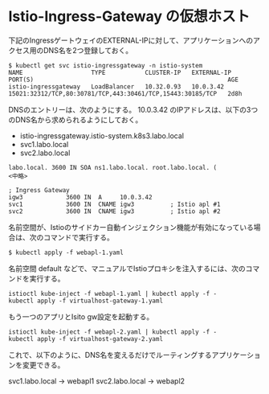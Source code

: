 # Istio-Ingress-Gateway の仮想ホスト


下記のIngressゲートウェイのEXTERNAL-IPに対して、アプリケーションへのアクセス用のDNS名を2つ登録しておく。

~~~
$ kubectl get svc istio-ingressgateway -n istio-system
NAME                   TYPE           CLUSTER-IP   EXTERNAL-IP   PORT(S)                                                      AGE
istio-ingressgateway   LoadBalancer   10.32.0.93   10.0.3.42     15021:32312/TCP,80:30781/TCP,443:30461/TCP,15443:30185/TCP   2d8h
~~~

DNSのエントリーは、次のようにする。 10.0.3.42 のIPアドレスは、以下の3つのDNS名から求められるようにしておく。
* istio-ingressgateway.istio-system.k8s3.labo.local
* svc1.labo.local
* svc2.labo.local

~~~
labo.local.	3600 IN SOA ns1.labo.local. root.labo.local. (
<中略>

; Ingress Gateway
igw3            3600 IN  A     10.0.3.42
svc1            3600 IN  CNAME igw3          ; Istio apl #1
svc2            3600 IN  CNAME igw3          ; Istio apl #2
~~~



名前空間が、Istioのサイドカー自動インジェクション機能が有効になっている場合は、次のコマンドで実行する。

~~~
$ kubectl apply -f webapl-1.yaml
~~~

名前空間 default などで、マニュアルでIstioプロキシを注入するには、次のコマンドを実行する。

~~~
istioctl kube-inject -f webapl-1.yaml | kubectl apply -f -
kubectl apply -f virtualhost-gateway-1.yaml
~~~

もう一つのアプリとIsito gw設定を起動する。

~~~
istioctl kube-inject -f webapl-2.yaml | kubectl apply -f -
kubectl apply -f virtualhost-gateway-2.yaml
~~~


これで、以下のように、DNS名を変えるだけでルーティングするアプリケーションを変更できる。

svc1.labo.local -> webapl1
svc2.labo.local -> webapl2




